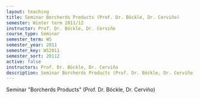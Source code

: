 ```yaml
---
layout: teaching
title: Seminar Borcherds Products (Prof. Dr. Böckle, Dr. Cerviño)
semester: Winter term 2011/12
instructor: Prof. Dr. Böckle, Dr. Cerviño
course_type: Seminar
semester_term: WS
semester_year: 2011
semester_key: WS2011
semester_sort: 20112
active: false
instructors: Prof. Dr. Böckle, Dr. Cerviño
description: Seminar Borcherds Products (Prof. Dr. Böckle, Dr. Cerviño)
---
```


Seminar "Borcherds Products" (Prof. Dr. Böckle, Dr. Cerviño)

